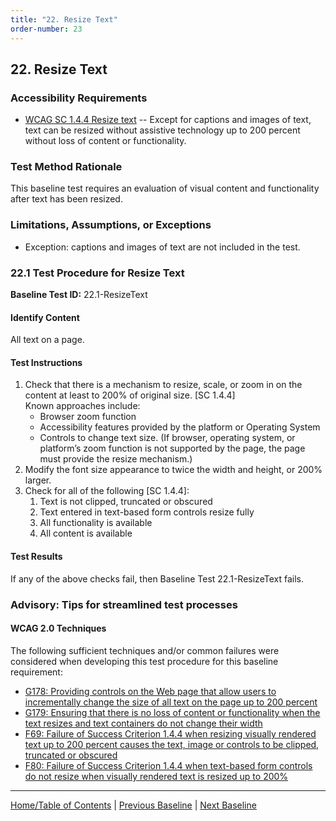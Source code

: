 ```yaml
---
title: "22. Resize Text"
order-number: 23
---
```

## 22. Resize Text

### Accessibility Requirements

-   [WCAG SC 1.4.4 Resize text](https://www.w3.org/TR/UNDERSTANDING-WCAG20/visual-audio-contrast-scale.html) -- Except for captions and images of text, text can be resized without assistive technology up to 200 percent without loss of content or functionality.

### Test Method Rationale

This baseline test requires an evaluation of visual content and functionality after text has been resized.

### Limitations, Assumptions, or Exceptions

-   Exception: captions and images of text are not included in the test.

### 22.1 Test Procedure for Resize Text

**Baseline Test ID:** 22.1-ResizeText
#### Identify Content
<p id="1IC">All text on a page.</p>

#### Test Instructions
<ol id="1TI">
    <li id="1TI-1">Check that there is a mechanism to resize, scale, or zoom in on the content at least to 200% of original size. [SC 1.4.4] <br>
    Known approaches include:
        <ul>
        <li id="1TI-1i">Browser zoom function</li>
        <li id="1TI-1ii">Accessibility features provided by the platform or Operating System</li>
        <li id="1TI-1iii">Controls to change text size. (If browser, operating system, or platform’s zoom function is not supported by the page, the page must provide the resize mechanism.)</li>
        </ul></li>
    <li id="1TI-2">Modify the font size appearance to twice the width and height, or 200% larger.</li>
    <li id="1TI-3">Check for all of the following [SC 1.4.4]:
        <ol>
        <li id="1TI-3i">Text is not clipped, truncated or obscured</li>
        <li id="1TI-3ii">Text entered in text-based form controls resize fully</li>
        <li id="1TI-3iii">All functionality is available</li>
        <li id="1TI-3iv">All content is available</li>
        </ol></li>
</ol>

#### Test Results
<p id="1TR">If any of the above checks fail, then Baseline Test 22.1-ResizeText fails.</p>

### Advisory: Tips for streamlined test processes

#### WCAG 2.0 Techniques
The following sufficient techniques and/or common failures were considered when developing this test procedure for this baseline requirement:
-   [G178: Providing controls on the Web page that allow users to incrementally change the size of all text on the page up to 200 percent](https://www.w3.org/TR/WCAG20-TECHS/G178.html)
-   [G179: Ensuring that there is no loss of content or functionality when the text resizes and text containers do not change their width](https://www.w3.org/TR/WCAG20-TECHS/G179.html)
-   [F69: Failure of Success Criterion 1.4.4 when resizing visually rendered text up to 200 percent causes the text, image or controls to be clipped, truncated or obscured](https://www.w3.org/TR/WCAG20-TECHS/F69.html)
-   [F80: Failure of Success Criterion 1.4.4 when text-based form controls do not resize when visually rendered text is resized up to 200%](https://www.w3.org/TR/WCAG20-TECHS/F80.html)

----------------------------------------
[Home/Table of Contents](../) | [Previous Baseline](../21TimedEvents) | [Next Baseline](../23MultipleWays)
